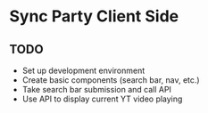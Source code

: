 # Sync Party Client Side

## TODO
- Set up development environment
- Create basic components (search bar, nav, etc.)
- Take search bar submission and call API
- Use API to display current YT video playing
